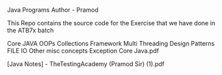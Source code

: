 Java Programs
Author - Pramod

This Repo contains the source code for the Exercise that we have done in the ATB7x batch

Core JAVA
OOPs
Collections Framework
Multi Threading
Design Patterns
FILE IO
Other misc concepts
Exception
Core Java.pdf

[Java Notes] - TheTestingAcademy (Pramod Sir) (1).pdf
